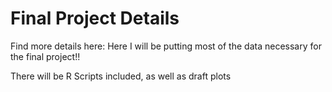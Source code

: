 # Final Project Details

Find more details here:
Here I will be putting most of the data necessary for the final project!!

There will be R Scripts included, as well as draft plots
